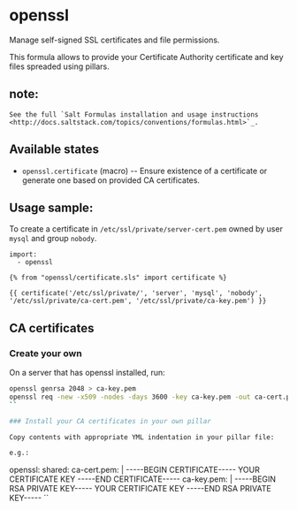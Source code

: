 # openssl

Manage self-signed SSL certificates and file permissions.

This formula allows to provide your Certificate Authority certificate and key files
spreaded using pillars.


## note:

    See the full `Salt Formulas installation and usage instructions
    <http://docs.saltstack.com/topics/conventions/formulas.html>`_.


## Available states

* `openssl.certificate` (macro) -- Ensure existence of a certificate or generate one based on provided CA certificates.


## Usage sample:

To create a certificate in `/etc/ssl/private/server-cert.pem` owned by user `mysql` and group `nobody`.

    import:
      - openssl

    {% from "openssl/certificate.sls" import certificate %}

    {{ certificate('/etc/ssl/private/', 'server', 'mysql', 'nobody', '/etc/ssl/private/ca-cert.pem', '/etc/ssl/private/ca-key.pem') }}



## CA certificates

### Create your own

On a server that has openssl installed, run:

```bash
openssl genrsa 2048 > ca-key.pem
openssl req -new -x509 -nodes -days 3600 -key ca-key.pem -out ca-cert.pem
``

### Install your CA certificates in your own pillar

Copy contents with appropriate YML indentation in your pillar file:

e.g.:

```
openssl:
  shared:
    ca-cert.pem: |
      -----BEGIN CERTIFICATE-----
      YOUR CERTIFICATE KEY
      -----END CERTIFICATE-----
    ca-key.pem: |
      -----BEGIN RSA PRIVATE KEY-----
      YOUR CERTIFICATE KEY
      -----END RSA PRIVATE KEY-----
``
